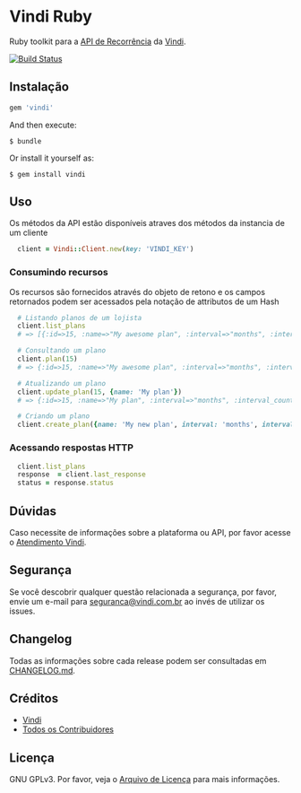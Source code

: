 # Vindi Ruby

Ruby toolkit para a [API de Recorrência][link-introducao-api] da [Vindi][link-vindi].

[![Build Status](https://semaphoreci.com/api/v1/projects/48986e75-f1a3-4ca3-ae41-2d6cf64ac507/1512354/badge.svg)](https://semaphoreci.com/vindi/vindi-ruby)

## Instalação

```ruby
gem 'vindi'
```

And then execute:

    $ bundle

Or install it yourself as:

    $ gem install vindi

## Uso
Os métodos da API estão disponíveis atraves dos métodos da instancia de um cliente

```ruby
  client = Vindi::Client.new(key: 'VINDI_KEY')
``` 

### Consumindo recursos
Os recursos são fornecidos através do objeto de retono e os campos retornados podem ser acessados pela notação de attributos de um Hash 

```ruby
  # Listando planos de um lojista
  client.list_plans
  # => [{:id=>15, :name=>"My awesome plan", :interval=>"months", :interval_count=>1, :billing_trigger_type=>"beginning_of_period" ...

  # Consultando um plano
  client.plan(15)
  # => {:id=>15, :name=>"My awesome plan", :interval=>"months", :interval_count=>1, :billing_trigger_type=>"beginning_of_period" ...

  # Atualizando um plano
  client.update_plan(15, {name: 'My plan'})
  # => {:id=>15, :name=>"My plan", :interval=>"months", :interval_count=>1, :billing_trigger_type=>"beginning_of_period" ...

  # Criando um plano
  client.create_plan({name: 'My new plan', interval: 'months', interval_count: 1,  billing_trigger_type: 'beginning_of_period'})
``` 

### Acessando respostas HTTP

```ruby
  client.list_plans
  response  = client.last_response
  status = response.status
``` 

## Dúvidas
Caso necessite de informações sobre a plataforma ou API, por favor acesse o [Atendimento Vindi](http://atendimento.vindi.com.br/hc/pt-br).

## Segurança
Se você descobrir qualquer questão relacionada a segurança, por favor, envie um e-mail para seguranca@vindi.com.br ao invés de utilizar os issues.

## Changelog
Todas as informações sobre cada release podem ser consultadas em [CHANGELOG.md](CHANGELOG.md).

## Créditos
- [Vindi][link-author]
- [Todos os Contribuidores][link-contributors]

## Licença
GNU GPLv3. Por favor, veja o [Arquivo de Licença](license.txt) para mais informações.

[link-vindi]: https://www.vindi.com.br
[link-introducao-api]: http://atendimento.vindi.com.br/hc/pt-br/articles/203020644-Introdu%C3%A7%C3%A3o-%C3%A0-API-de-Recorr%C3%AAncia
[link-author]: https://github.com/vindi
[link-contributors]: https://github.com/vindi/vindi-ruby/graphs/contributors
